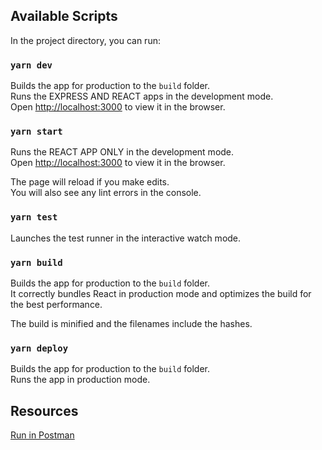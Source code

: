 ## Available Scripts

In the project directory, you can run:


### `yarn dev`

Builds the app for production to the `build` folder.<br>
Runs the EXPRESS AND REACT apps in the development mode.<br>
Open [http://localhost:3000](http://localhost:3000) to view it in the browser.

### `yarn start`

Runs the REACT APP ONLY in the development mode.<br>
Open [http://localhost:3000](http://localhost:3000) to view it in the browser.

The page will reload if you make edits.<br>
You will also see any lint errors in the console.

### `yarn test`

Launches the test runner in the interactive watch mode.<br>

### `yarn build`

Builds the app for production to the `build` folder.<br>
It correctly bundles React in production mode and optimizes the build for the best performance.

The build is minified and the filenames include the hashes.<br>

### `yarn deploy`

Builds the app for production to the `build` folder.<br>
Runs the app in production mode.<br>

## Resources
[Run in Postman](https://app.getpostman.com/run-collection/008bfd58de32ef98b083)

